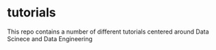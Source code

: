 # tutorials

This repo contains a number of different tutorials centered around Data Scinece and Data Engineering 
